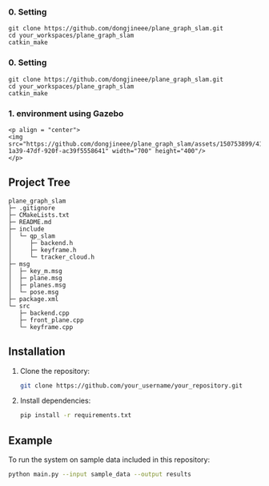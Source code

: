 ### 0. Setting
```
git clone https://github.com/dongjineee/plane_graph_slam.git
cd your_workspaces/plane_graph_slam
catkin_make
```

### 0. Setting
```
git clone https://github.com/dongjineee/plane_graph_slam.git
cd your_workspaces/plane_graph_slam
catkin_make
```

### 1. environment using Gazebo
```
<p align = "center">
<img src="https://github.com/dongjineee/plane_graph_slam/assets/150753899/41c6cba6-1a39-47df-920f-ac39f5558641" width="700" height="400"/>
</p>
```

## Project Tree

```
plane_graph_slam
├─ .gitignore
├─ CMakeLists.txt
├─ README.md
├─ include
│  └─ qp_slam
│     ├─ backend.h
│     ├─ keyframe.h
│     └─ tracker_cloud.h
├─ msg
│  ├─ key_m.msg
│  ├─ plane.msg
│  ├─ planes.msg
│  └─ pose.msg
├─ package.xml
└─ src
   ├─ backend.cpp
   ├─ front_plane.cpp
   └─ keyframe.cpp
```


## Installation

1. Clone the repository:

    ```bash
    git clone https://github.com/your_username/your_repository.git
    ```

2. Install dependencies:

    ```bash
    pip install -r requirements.txt
    ```

## Example

To run the system on sample data included in this repository:

```bash
python main.py --input sample_data --output results

